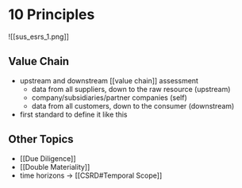 # 10 Principles
![[sus_esrs_1.png]]

## Value Chain
- upstream and downstream [[value chain]] assessment
	- data from all suppliers, down to the raw resource (upstream)
	- company/subsidiaries/partner companies (self)
	- data from all customers, down to the consumer (downstream)
- first standard to define it like this

## Other Topics
- [[Due Diligence]]
- [[Double Materiality]]
- time horizons -> [[CSRD#Temporal Scope]]